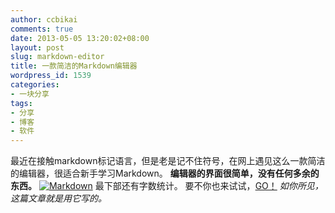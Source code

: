 ```yaml
---
author: ccbikai
comments: true
date: 2013-05-05 13:20:02+08:00
layout: post
slug: markdown-editor
title: 一款简洁的Markdown编辑器
wordpress_id: 1539
categories:
- 一块分享
tags:
- 分享
- 博客
- 软件
---
```


最近在接触markdown标记语言，但是老是记不住符号，在网上遇见这么一款简洁的编辑器，很适合新手学习Markdown。<!-- more -->
**编辑器的界面很简单，没有任何多余的东西。**
[![Markdown](http://ww1.sinaimg.cn/mw690/a74ecc4cjw1e4dqg2oe5dj211h0jqq3a.jpg)](http://ww1.sinaimg.cn/large/a74ecc4cjw1e4dqg2oe5dj211h0jqq3a.jpg)
最下部还有字数统计。
要不你也来试试，[GO！](http://lab.lepture.com/editor/)
_如你所见，这篇文章就是用它写的。_
